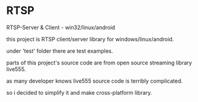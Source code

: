 # RTSP
RTSP-Server &amp; Client - win32/linux/android

this project is RTSP client/server library for windows/linux/android.

under 'test' folder there are test examples.

parts of this project's source code are from open source streaming library live555.

as many developer knows live555 source code is terribly complicated. 

so i decided to simplify it and make cross-platform library.

